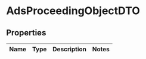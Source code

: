 # AdsProceedingObjectDTO

## Properties
Name | Type | Description | Notes
------------ | ------------- | ------------- | -------------
